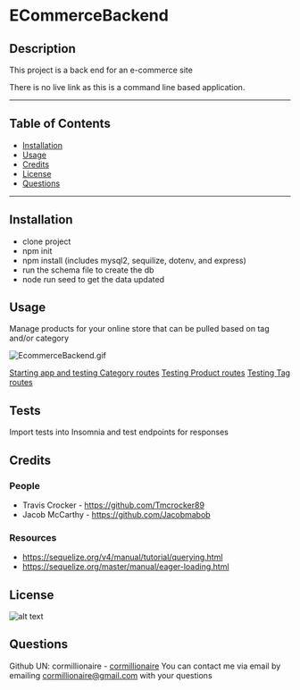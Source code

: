 # ECommerceBackend

## Description
This project is a back end for an e-commerce site

There is no live link as this is a command line based application.

---
## Table of Contents
- [Installation](#installation)
- [Usage](#usage)
- [Credits](#credits)
- [License](#license)
- [Questions](#questions)
---
## Installation
- clone project
- npm init
- npm install (includes mysql2, sequilize, dotenv, and express)
- run the schema file to create the db
- node run seed to get the data updated

## Usage
Manage products for your online store that can be pulled based on tag and/or category

![EcommerceBackend.gif](./images/EcommerceBackend.gif)

[Starting app and testing Category routes](https://drive.google.com/file/d/1ulRl-jpaLIiLfKBzqEa9pGhXV1bikHN-/view)
[Testing Product routes](https://drive.google.com/file/d/1lttDnInZahf9ogr2RBapfq-7yE-x63HQ/view)
[Testing Tag routes](https://drive.google.com/file/d/1ryQcuo_xBo0jWTvPCB_uFO5w9AYq8nDi/view)
## Tests
Import tests into Insomnia and test endpoints for responses

## Credits
### People
- Travis Crocker - https://github.com/Tmcrocker89
- Jacob McCarthy - https://github.com/Jacobmabob

### Resources
- https://sequelize.org/v4/manual/tutorial/querying.html
- https://sequelize.org/master/manual/eager-loading.html


## License
![alt text](https://img.shields.io/static/v1?label=ISC&message=ISC&color=brightgreen&style=plastic)
## Questions
Github UN: cormillionaire - [cormillionaire](https://github.com/cormillionaire)
You can contact me via email by emailing cormillionaire@gmail.com with your questions
